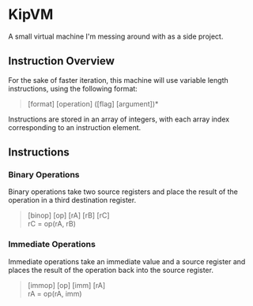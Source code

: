 # KipVM
A small virtual machine I'm messing around with as a side project.

## Instruction Overview
For the sake of faster iteration, this machine will use variable length instructions, using the
following format:

> \[format] \[operation] (\[flag] \[argument])*

Instructions are stored in an array of integers, with each array index corresponding to an instruction
element.

## Instructions

### Binary Operations
Binary operations take two source registers and place the result of the operation in a third
destination register.

> \[binop] \[op] \[rA] \[rB] \[rC]  
> rC = op(rA, rB)

### Immediate Operations
Immediate operations take an immediate value and a source register and places the result of the
operation back into the source register.

> \[immop] \[op] \[imm] \[rA]  
> rA = op(rA, imm)

